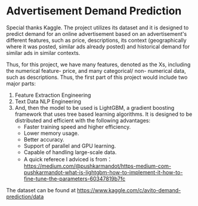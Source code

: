 # Advertisement Demand Prediction
Special thanks Kaggle. The project utilizes its dataset and it is designed to predict demand for an online advertisement based on an advertisement's different features, such as price, descriptions, its context (geographically where it was posted, similar ads already posted) and historical demand for similar ads in similar contexts.

Thus, for this project, we have many features, denoted as the Xs, including the numerical feature- price, and many categorical/ non- numerical data, such as descriptions. Thus, the first part of this project would include two major parts:

1. Feature Extraction Engineering
2. Text Data NLP Engineering
3. And, then the model to be used is LightGBM, a gradient boosting framework that uses tree based learning algorithms. It is designed to be distributed and efficient with the following advantages:
	- Faster training speed and higher efficiency.
	- Lower memory usage.
	- Better accuracy.
	- Support of parallel and GPU learning.
	- Capable of handling large-scale data.
	- A quick referece I adviced is from： https://medium.com/@pushkarmandot/https-medium-com-pushkarmandot-what-is-lightgbm-how-to-implement-it-how-to-fine-tune-the-parameters-60347819b7fc
	
The dataset can be found at https://www.kaggle.com/c/avito-demand-prediction/data
